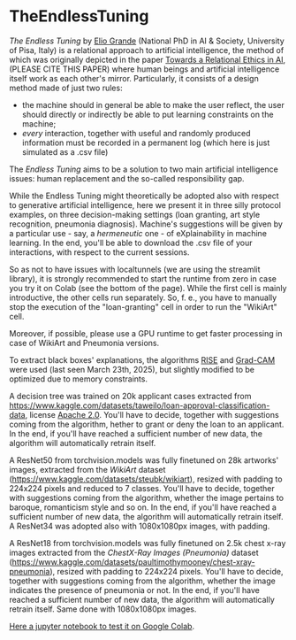 # TheEndlessTuning

*The Endless Tuning* by [Elio Grande](www.linkedin.com/in/elio-grande-2ba249194) (National PhD in AI & Society, University of Pisa, Italy) is a relational approach to artificial intelligence, the method of which was originally depicted in the paper [Towards a Relational Ethics in AI](https://link.springer.com/chapter/10.1007/978-3-031-76961-0_2), (PLEASE CITE THIS PAPER) where human beings and artificial intelligence itself work as each other's mirror. Particularly, it consists of a design method made of just two rules:

*   the machine should in general be able to make the user reflect, the user should directly or indirectly be able to put learning constraints on the machine;
*   *every* interaction, together with useful and randomly produced information must be recorded in a permanent log (which here is just simulated as a .csv file)

The *Endless Tuning* aims to be a solution to two main artificial intelligence issues: human replacement and the so-called responsibility gap.

While the Endless Tuning might theoretically be adopted also with respect to generative artificial intelligence, here we present it in three silly protocol examples, on three decision-making settings (loan granting, art style recognition, pneumonia diagnosis). Machine's suggestions will be given by a particular use - say, a *hermeneutic* one - of eXplainability in machine learning.
In the end, you'll be able to download the .csv file of your interactions, with respect to the current sessions.

So as not to have issues with localtunnels (we are using the streamlit library), it is strongly recommended to start the runtime from zero in case you try it on Colab (see the bottom of the page). While the first cell is mainly introductive, the other cells run separately. So, f. e., you have to manually stop the execution of the "loan-granting" cell in order to run the "WikiArt" cell.

Moreover, if possible, please use a GPU runtime to get faster processing in case of WikiArt and Pneumonia versions.

To extract black boxes' explanations, the algorithms [RISE](https://github.com/eclique/RISE) and [Grad-CAM](https://github.com/jacobgil/pytorch-grad-cam) were used (last seen March 23th, 2025), but slightly modified to be optimized due to memory constraints.

A decision tree was trained on 20k applicant cases extracted from https://www.kaggle.com/datasets/taweilo/loan-approval-classification-data, license [Apache 2.0](https://www.apache.org/licenses/LICENSE-2.0). You'll have to decide, together with suggestions coming from the algorithm, hether to grant or deny the loan to an applicant. In the end, if you'll have reached a sufficient number of new data, the algorithm will automatically retrain itself.

A ResNet50 from torchvision.models was fully finetuned on 28k artworks' images, extracted from the *WikiArt* dataset (https://www.kaggle.com/datasets/steubk/wikiart), resized with padding to 224x224 pixels and reduced to 7 classes. You'll have to decide, together with suggestions coming from the algorithm, whether the image pertains to baroque, romanticism style and so on. In the end, if you'll have reached a sufficient number of new data, the algorithm will automatically retrain itself. A ResNet34 was adopted also with 1080x1080px images, with padding.

A ResNet18 from torchvision.models was fully finetuned on 2.5k chest x-ray images extracted from the *ChestX-Ray Images (Pneumonia)* dataset (https://www.kaggle.com/datasets/paultimothymooney/chest-xray-pneumonia), resized with padding to 224x224 pixels. You'll have to decide, together with suggestions coming from the algorithm, whether the image indicates the presence of pneumonia or not. In the end, if you'll have reached a sufficient number of new data, the algorithm will automatically retrain itself. Same done with 1080x1080px images.

[Here a jupyter notebook to test it on Google Colab](https://colab.research.google.com/drive/1m1mDWTlE5egzT_oSR18hHLlcwwrX401N?authuser=1#scrollTo=3pMgbEeXeB5X).


